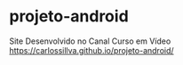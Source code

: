 # projeto-android
Site Desenvolvido no Canal Curso em Vídeo
https://carlossillva.github.io/projeto-android/
